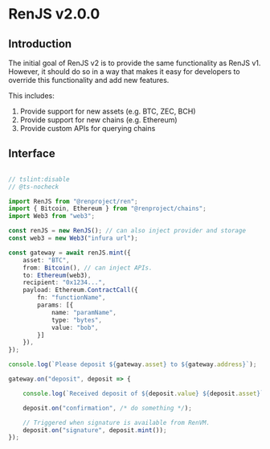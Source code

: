 # RenJS v2.0.0

## Introduction

The initial goal of RenJS v2 is to provide the same functionality as RenJS v1. However, it should do so in a way that makes it easy for developers to override this functionality and add new features.

This includes:

1) Provide support for new assets (e.g. BTC, ZEC, BCH)
2) Provide support for new chains (e.g. Ethereum)
3) Provide custom APIs for querying chains

## Interface

```ts

// tslint:disable
// @ts-nocheck

import RenJS from "@renproject/ren";
import { Bitcoin, Ethereum } from "@renproject/chains";
import Web3 from "web3";

const renJS = new RenJS(); // can also inject provider and storage
const web3 = new Web3("infura url");

const gateway = await renJS.mint({
    asset: "BTC",
    from: Bitcoin(), // can inject APIs.
    to: Ethereum(web3),
    recipient: "0x1234...",
    payload: Ethereum.ContractCall({
        fn: "functionName",
        params: [{
            name: "paramName",
            type: "bytes",
            value: "bob",
        }]
    }),
});

console.log(`Please deposit ${gateway.asset} to ${gateway.address}`);

gateway.on("deposit", deposit => {

    console.log(`Received deposit of ${deposit.value} ${deposit.asset}`);

    deposit.on("confirmation", /* do something */);

    // Triggered when signature is available from RenVM.
    deposit.on("signature", deposit.mint());
});

```